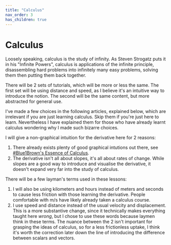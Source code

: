 ```yaml
---
title: "Calculus"
nav_order: 3
has_children: true
---
```

# Calculus

Loosely speaking, calculus is the study of infinity. As Steven Strogatz puts it in his "Infinite Powers", calculus is applications of the infinite principle, disassembling hard problems into infinitely many easy problems, solving them then putting them back together.

There will be 2 sets of tutorials, which will be more or less the same. The first set will be using distance and speed, as I believe it's an intuitive way to introduce the notion. The second will be the same content, but more abstracted for general use.

I've made a few choices in the following articles, explained below, which are irrelevant if you are just learning calculus. Skip them if you're just here to learn. Nevertheless I have explained them for those who have already learnt calculus wondering why I made such bizarre choices.

I will give a non-graphical intuition for the derivative here for 2 reasons:
1. There already exists plenty of good graphical intutions out there, see [#Blue1Brown's Essence of Calculus](https://youtube.com/playlist?list=PLZHQObOWTQDMsr9K-rj53DwVRMYO3t5Yr).
2. The derivative isn't all about slopes, it's all about rates of change. While slopes are a good way to introduce and visualise the derivative, it doesn't expand very far into the study of calculus.

There will be a few layman's terms used in these lessons:
1. I will also be using kilometers and hours instead of meters and seconds to cause less friction with those learning the derivative. People comfortable with m/s have likely already taken a calculus course.
2. I use speed and distance instead of the usual velocity and displacement. This is a more substantive change, since it technically makes everything taught here *wrong*, but I chose to use these words because laymen think in these terms. The nuance between the 2 isn't important for grasping the ideas of calculus, so for a less frictionless uptake, I think it's worth the correction later down the line of introducing the difference between scalars and vectors.
